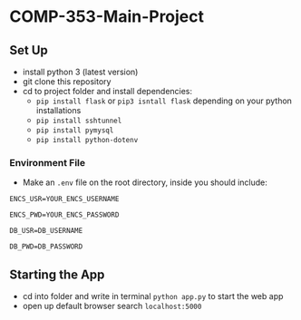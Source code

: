 # COMP-353-Main-Project

## Set Up
* install python 3 (latest version)
* git clone this repository
* cd to project folder and install dependencies: 
  * `pip install flask` or `pip3 isntall flask`  depending on your python installations
  * `pip install sshtunnel`
  * `pip install pymysql`
  * `pip install python-dotenv`
### Environment File
* Make an `.env` file on the root directory, inside you should include:
 
 `ENCS_USR=YOUR_ENCS_USERNAME`
 
 `ENCS_PWD=YOUR_ENCS_PASSWORD`

 `DB_USR=DB_USERNAME`

 `DB_PWD=DB_PASSWORD`

## Starting the App
* cd into folder and write in terminal  `python app.py` to start the web app
* open up default browser search `localhost:5000`
